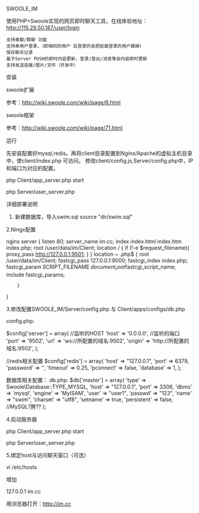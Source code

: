 SWOOLE_IM

使用PHP+Swoole实现的网页即时聊天工具，在线体验地址：http://115.29.50.187/user/login

    支持单聊/群聊 功能
    支持单用户登录，（即相同的用户 后登录的会把前面登录的用户踢掉）
    保存聊天记录
    基于Server PUSH的即时内容更新，登录/登出/消息等会内容即时更新
    支持发送连接/图片/文件（开发中）
    
    
安装

swoole扩展

 参考：http://wiki.swoole.com/wiki/page/6.html

swoole框架

 参考：http://wiki.swoole.com/wiki/page/71.html
 

运行

先安装配置好mysql,redis。再将client目录配置到Nginx/Apache的虚拟主机目录中，使client/index.php 可访问。 修改client/config.js,Server/config.php中，IP和端口为对应的配置。

php Client/app_server.php start

php Server/user_server.php  
 

详细部署说明
 
1. 新建数据库，导入swim.sql
    source "dir/swim.sql"
    
2.Ningx配置
 
nginx 
    server {
        listen       80;
        server_name  im.cc;
        index index.html index.htm index.php;
        root /user/data/im/Client; 
        location / {
                if (!-e $request_filename){
                   proxy_pass http://127.0.0.1:9501;
                }
          } 
            location ~ \.php$ {
            root           /user/data/im/Client;
            fastcgi_pass   127.0.0.1:9000;
            fastcgi_index  index.php;
            fastcgi_param  SCRIPT_FILENAME  $document_root$fastcgi_script_name;
            include        fastcgi_params;
           
        }
   }
 

3.修改配置SWOOLE_IM/Server/config.php 与 Client/apps/configs/db.php

config.php:

$config['server'] = array(
    //监听的HOST
    'host' => '0.0.0.0',
    //监听的端口
    'port' => '9502', 
    'url' => 'ws://所配置的域名:9502', 
    'origin' => 'http://所配置的域名:9502',
);

 //redis相关配置
$config['redis'] = array(
    'host'    => "127.0.0.1", 
    'port'    => 6379,
    'password' => '',
    'timeout' => 0.25,
    'pconnect' => false,
    'database' => 1,
);


数据库相关配置：
db.php: 
$db['master'] = array(
    'type'       => Swoole\Database::TYPE_MYSQL,
    'host'       => "127.0.0.1",
    'port'       => 3306,
    'dbms'       => 'mysql',
    'engine'     => 'MyISAM',
    'user'       => "user1",
    'passwd'     => "123",
    'name'       => "swim",
    'charset'    => "utf8",
    'setname'    => true,
    'persistent' => false, //MySQL?胯??
);

 

4.启动服务器

php Client/app_server.php start

php Server/user_server.php  
 
 
5.绑定host与访问聊天窗口（可选）
 
vi /etc/hosts

增加

127.0.0.1 im.cc

用浏览器打开：http://im.cc
 
 